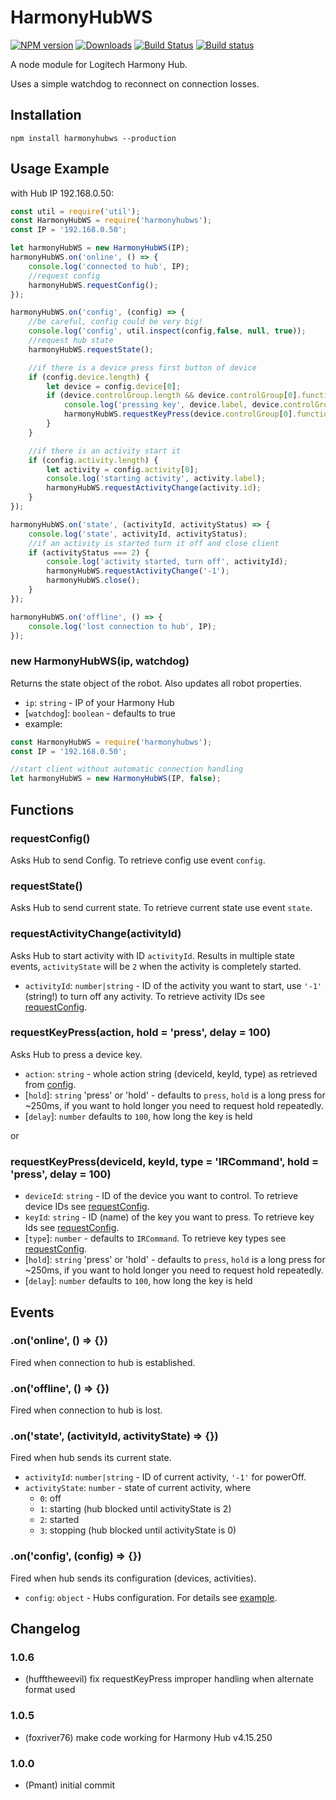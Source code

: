 # HarmonyHubWS
[![NPM version](http://img.shields.io/npm/v/harmonyhubws.svg)](https://www.npmjs.com/package/harmonyhubws)
[![Downloads](https://img.shields.io/npm/dm/harmonyhubws.svg)](https://www.npmjs.com/package/harmonyhubws)
[![Build Status](https://travis-ci.org/Pmant/harmonyhubws.svg?branch=master)](https://travis-ci.org/Pmant/harmonyhubws)
[![Build status](https://ci.appveyor.com/api/projects/status/nojapw16sp1nd1g4?svg=true)](https://ci.appveyor.com/project/Pmant/harmonyhubws)


A node module for Logitech Harmony Hub.

Uses a simple watchdog to reconnect on connection losses.

## Installation
```npm install harmonyhubws --production```

<a name="example"></a>
## Usage Example
with Hub IP 192.168.0.50:
```Javascript
const util = require('util');
const HarmonyHubWS = require('harmonyhubws');
const IP = '192.168.0.50';

let harmonyHubWS = new HarmonyHubWS(IP);
harmonyHubWS.on('online', () => {
    console.log('connected to hub', IP);
    //request config
    harmonyHubWS.requestConfig();
});

harmonyHubWS.on('config', (config) => {
    //be careful, config could be very big!
    console.log('config', util.inspect(config,false, null, true));
    //request hub state
    harmonyHubWS.requestState();

    //if there is a device press first button of device
    if (config.device.length) {
        let device = config.device[0];
        if (device.controlGroup.length && device.controlGroup[0].function.length) {
            console.log('pressing key', device.label, device.controlGroup[0].function[0].label);
            harmonyHubWS.requestKeyPress(device.controlGroup[0].function[0].action);
        }
    }

    //if there is an activity start it
    if (config.activity.length) {
        let activity = config.activity[0];
        console.log('starting activity', activity.label);
        harmonyHubWS.requestActivityChange(activity.id);
    }
});

harmonyHubWS.on('state', (activityId, activityStatus) => {
    console.log('state', activityId, activityStatus);
    //if an activity is started turn it off and close client
    if (activityStatus === 2) {
        console.log('activity started, turn off', activityId);
        harmonyHubWS.requestActivityChange('-1');
        harmonyHubWS.close();
    }
});

harmonyHubWS.on('offline', () => {
    console.log('lost connection to hub', IP);
});
```

<a name="harmonyHubWS"></a>
### new HarmonyHubWS(ip, watchdog)
Returns the state object of the robot. Also updates all robot properties.
* `ip`: `string` - IP of your Harmony Hub
* [`watchdog`]: `boolean` - defaults to true
* example:
 ```Javascript
const HarmonyHubWS = require('harmonyhubws');
const IP = '192.168.0.50';

//start client without automatic connection handling
let harmonyHubWS = new HarmonyHubWS(IP, false);
```

## Functions
<a name="requestConfig"></a>
### requestConfig()
Asks Hub to send Config. To retrieve config use event `config`.

<a name="requestState"></a>
### requestState()
Asks Hub to send current state. To retrieve current state use event `state`.

<a name="requestActivityChange"></a>
### requestActivityChange(activityId)
Asks Hub to start activity with ID `activityId`. Results in multiple state events, `activityState` will be `2` when the activity is completely started.
* `activityId`: `number|string` - ID of the activity you want to start, use `'-1'` (string!) to turn off any activity. To retrieve activity IDs see [requestConfig](#requestConfig).

<a name="requestKeyPress"></a>
### requestKeyPress(action, hold = 'press', delay = 100)
Asks Hub to press a device key. 
* `action`: `string` - whole action string (deviceId, keyId, type) as retrieved from [config](#requestConfig).
* [`hold`]: `string` 'press' or 'hold' - defaults to `press`, `hold` is a long press for ~250ms, if you want to hold longer you need to request hold repeatedly.
* [`delay`]: `number` defaults to `100`, how long the key is held


or 

### requestKeyPress(deviceId, keyId, type = 'IRCommand', hold = 'press', delay = 100)
* `deviceId`: `string` - ID of the device you want to control. To retrieve device IDs see [requestConfig](#requestConfig).
* `keyId`: `string` - ID (name) of the key you want to press. To retrieve key Ids see [requestConfig](#requestConfig).
* [`type`]: `number` - defaults to `IRCommand`. To retrieve key types see [requestConfig](#requestConfig).
* [`hold`]: `string` 'press' or 'hold' - defaults to `press`, `hold` is a long press for ~250ms, if you want to hold longer you need to request hold repeatedly.
* [`delay`]: `number` defaults to `100`, how long the key is held

## Events
<a name="online"></a>
### .on('online', () => {})
Fired when connection to hub is established.

<a name="offline"></a>
### .on('offline', () => {})
Fired when connection to hub is lost.

<a name="state"></a>
### .on('state', (activityId, activityState) => {})
Fired when hub sends its current state. 
* `activityId`: `number|string` - ID of current activity, `'-1'` for powerOff.
* `activityState`: `number` - state of current activity, where 
    * `0`: off
    * `1`: starting (hub blocked until activityState is 2)
    * `2`: started  
    * `3`: stopping (hub blocked until activityState is 0)

<a name="config"></a>
### .on('config', (config) => {})
Fired when hub sends its configuration (devices, activities). 
* `config`: `object` - Hubs configuration. For details see [example](#harmonyHubWS).

## Changelog

### 1.0.6
* (hufftheweevil) fix requestKeyPress improper handling when alternate format used

### 1.0.5
* (foxriver76) make code working for Harmony Hub v4.15.250

### 1.0.0
* (Pmant) initial commit

